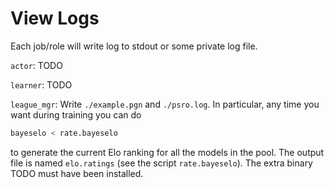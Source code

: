 # View Logs
Each job/role will write log to stdout or some private log file.

`actor`: TODO

`learner`: TODO

`league_mgr`: Write `./example.pgn` and `./psro.log`. In particular,
any time you want during training you can do
```bash
bayeselo < rate.bayeselo
```
to generate the current Elo ranking for all the models in the pool.
The output file is named `elo.ratings` (see the script `rate.bayeselo`).
The extra binary TODO must have been installed.